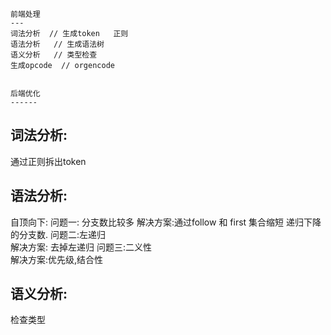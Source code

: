 
```
前端处理
---
词法分析  // 生成token   正则
语法分析   // 生成语法树 
语义分析   // 类型检查
生成opcode  // orgencode


后端优化
------
```


## 词法分析:
通过正则拆出token 

## 语法分析:
自顶向下: 
问题一: 分支数比较多
解决方案:通过follow 和 first 集合缩短 递归下降的分支数.
问题二:左递归  
解决方案: 去掉左递归
问题三:二义性  
解决方案:优先级,结合性  


## 语义分析:
检查类型
